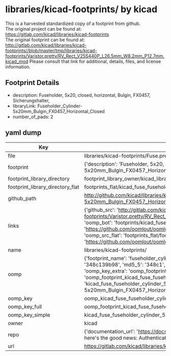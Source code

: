 # libraries/kicad-footprints/ by kicad  
This is a harvested standardized copy of a footprint from github.  
The original project can be found at:  
https://gitlab.com/kicad/libraries/kicad-footprints  
The original footprint can be found at:
http://gitlab.com/kicad/libraries/kicad-footprints//blob/master/tmp/libraries/kicad-footprints/Varistor.pretty/RV_Rect_V25S440P_L26.5mm_W8.2mm_P12.7mm.kicad_mod
Please consult that link for additional, details, files, and license information.  
## Footprint Details
* description: Fuseholder, 5x20, closed, horizontal, Bulgin, FX0457, Sicherungshalter,  
* libraryLink: Fuseholder_Cylinder-5x20mm_Bulgin_FX0457_Horizontal_Closed  
* number_of_pads: 2  
## yaml dump  
| Key | Value |  
| --- | --- |  
| file | libraries/kicad-footprints/Fuse.pretty/Fuseholder_Cylinder-5x20mm_Bulgin_FX0457_Horizontal_Closed.kicad_mod |  
| footprint | {'description': 'Fuseholder, 5x20, closed, horizontal, Bulgin, FX0457, Sicherungshalter,', 'libraryLink': 'Fuseholder_Cylinder-5x20mm_Bulgin_FX0457_Horizontal_Closed', 'number_of_pads': 2} |  
| footprint_library_directory | footprint_library_owner/kicad_libraries/kicad-footprints/ |  
| footprint_library_directory_flat | footprints_flat/kicad_fuse_fuseholder_cylinder_5x20mm_bulgin_fx0457_horizontal_closed/working |  
| github_path | http://github.com/kicad/libraries/kicad-footprints//blob/master/tmp/libraries/kicad-footprints/Fuse.pretty/Fuseholder_Cylinder-5x20mm_Bulgin_FX0457_Horizontal_Closed.kicad_mod |  
| links | {'github_src': 'http://gitlab.com/kicad/libraries/kicad-footprints//blob/master/tmp/libraries/kicad-footprints/Varistor.pretty/RV_Rect_V25S440P_L26.5mm_W8.2mm_P12.7mm.kicad_mod', 'github_src_repo': 'https://gitlab.com/kicad/libraries/kicad-footprints', 'oomp_bot': 'footprints/kicad_fuse_fuseholder_cylinder_5x20mm_bulgin_fx0457_horizontal_closed/working', 'oomp_bot_github': 'https://github.com/oomlout/oomlout_oomp_footprint_bot/tree/main/footprints/kicad_fuse_fuseholder_cylinder_5x20mm_bulgin_fx0457_horizontal_closed/working', 'oomp_src_flat': 'footprints_flat/footprints_flat/kicad_fuse_fuseholder_cylinder_5x20mm_bulgin_fx0457_horizontal_closed/working', 'oomp_src_flat_github': 'https://github.com/oomlout/oomlout_oomp_footprint_src/tree/main/footprints_flat/kicad_fuse_fuseholder_cylinder_5x20mm_bulgin_fx0457_horizontal_closed/working'} |  
| name | libraries/kicad-footprints/ |  
| oomp | {'footprint_name': 'fuseholder_cylinder_5x20mm_bulgin_fx0457_horizontal_closed', 'library_name': 'fuse', 'md5': '348c139b98096c3553c04ccd6bda3a8b', 'md5_10': '348c139b98', 'md5_5': '348c1', 'md5_6': '348c13', 'oomp_key': 'oomp_kicad_fuse_fuseholder_cylinder_5x20mm_bulgin_fx0457_horizontal_closed', 'oomp_key_extra': 'oomp_footprint_kicad_fuse_fuseholder_cylinder_5x20mm_bulgin_fx0457_horizontal_closed', 'oomp_key_full': 'oomp_footprint_kicad_fuse_fuseholder_cylinder_5x20mm_bulgin_fx0457_horizontal_closed_348c13', 'oomp_key_simple': 'kicad_fuse_fuseholder_cylinder_5x20mm_bulgin_fx0457_horizontal_closed', 'original_filename': 'libraries/kicad-footprints/Fuse.pretty/Fuseholder_Cylinder-5x20mm_Bulgin_FX0457_Horizontal_Closed.kicad_mod', 'owner_name': 'kicad'} |  
| oomp_key | oomp_kicad_fuse_fuseholder_cylinder_5x20mm_bulgin_fx0457_horizontal_closed |  
| oomp_key_full | oomp_footprint_kicad_fuse_fuseholder_cylinder_5x20mm_bulgin_fx0457_horizontal_closed |  
| oomp_key_simple | kicad_fuse_fuseholder_cylinder_5x20mm_bulgin_fx0457_horizontal_closed |  
| owner | kicad |  
| repo | {'documentation_url': 'https://docs.github.com/rest/overview/resources-in-the-rest-api#rate-limiting', 'message': "API rate limit exceeded for 84.66.173.59. (But here's the good news: Authenticated requests get a higher rate limit. Check out the documentation for more details.)"} |  
| url | https://gitlab.com/kicad/libraries/kicad-footprints |  

